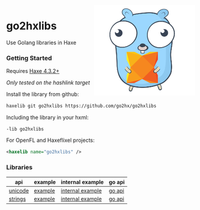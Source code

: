 <img src="logo.svg" width="270" align="right"/>

go2hxlibs
===============

Use Golang libraries in Haxe

### Getting Started
Requires [Haxe 4.3.2+](https://build.haxe.org/builds/haxe/)

*Only tested on the hashlink target*

Install the library from github:
```sh
haxelib git go2hxlibs https://github.com/go2hx/go2hxlibs
```

Including the library in your hxml:
```hxml
-lib go2hxlibs
```

For OpenFL and Haxeflixel projects:
```xml
<haxelib name="go2hxlibs" />
```


### Libraries

| api | example | internal example | go api |
| - | - | - | - |
| [unicode](https://go2hx.github.io/stdgo/unicode/) | [example](https://github.com/go2hx/go2hxlibs/blob/master/examples/unicode/Unicode.hx) | [internal example](https://github.com/go2hx/go2hxlibs/blob/master/examples/unicode/internal/_internal/github_com/go2hx/libraries/examples/unicode/internal/Internal.hx) | [go api](https://pkg.go.dev/unicode) |
| [strings](https://go2hx.github.io/stdgo/strings/) | [example](https://github.com/go2hx/go2hxlibs/blob/master/examples/strings/Strings.hx) | [internal example](https://github.com/go2hx/go2hxlibs/blob/master/examples/strings/internal/_internal/github_com/go2hx/libraries/examples/strings/internal/Internal.hx) | [go api](https://pkg.go.dev/strings) |